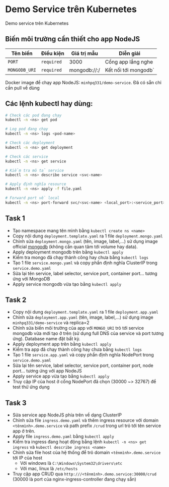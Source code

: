 # Demo Service trên Kubernetes

Demo service trên Kubernetes

## Biến môi trường cần thiết cho app NodeJS

|    Tên biến   | Điều kiện  |           Giá trị mẫu            |      Diễn giải       |
|---------------|------------|----------------------------------|----------------------|
| `PORT`        | `required` | 3000                             | Cổng app lắng nghe   |
| `MONGODB_URI` | `required` | mongodb://<host>:<port>/<dbname> | Kết nối tới mongodb` |

Docker image để chạy app NodeJS: `minhpq331/demo-service`. Đã có sẵn chỉ cần pull về dùng

## Các lệnh kubectl hay dùng:

```bash
# Check các pod đang chạy
kubectl -n <ns> get pod

# Log pod đang chạy
kubectl -n <ns> logs <pod-name>

# Check các deployment
kubectl -n <ns> get deployment

# Check các service
kubectl -n <ns> get service

# Kiểm tra mô tả service
kubectl -n <ns> describe service <svc-name>

# Apply định nghĩa resource
kubectl -n <ns> apply -f file.yaml

# Forward port về local
kubectl -n <ns> port-forward svc/<svc-name> <local_port>:<service_port>
```

## Task 1

- Tạo namespace mang tên mình bằng `kubectl create ns <name>`
- Copy nội dung `deployment.template.yaml` ra 1 file `deployment.mongo.yaml`
- Chỉnh sửa `deployment.mongo.yaml` (tên, image, label,...) sử dụng image official [mongodb](https://hub.docker.com/_/mongo) (không cần quan tâm tới volume hay data).
- Apply deployment mongodb trên bằng `kubectl apply`
- Kiểm tra mongo đã chạy thành công hay chưa bằng `kubectl logs`
- Tạo 1 file `service.mongo.yaml` và copy phần định nghĩa ClusterIP trong `service.demo.yaml`
- Sửa lại tên service, label selector, service port, container port... tương ứng với MongoDB
- Apply service mongodb vừa tạo bằng `kubectl apply`

## Task 2

- Copy nội dung `deployment.template.yaml` ra 1 file `deployment.app.yaml`
- Chỉnh sửa `deployment.app.yaml` (tên, image, label,...) sử dụng image `minhpq331/demo-service` và replica=2
- Chỉnh sửa biến môi trường của app với `MONGO_URI` trỏ tới service mongodb vừa mới tạo ở trên (sử dụng full DNS của service và port tương ứng). Database name đặt bất kỳ.
- Apply deployment app trên bằng `kubectl apply`
- Kiểm tra app đã chạy thành công hay chưa bằng `kubectl logs`
- Tạo 1 file `service.app.yaml` và copy phần định nghĩa NodePort trong `service.demo.yaml`
- Sửa lại tên service, label selector, service port, container port, node port... tương ứng với app NodeJS
- Apply service app vừa tạo bằng `kubectl apply`
- Truy cập IP của host ở cổng NodePort đã chọn (30000 ~> 32767) để test thử ứng dụng

## Task 3

- Sửa service app NodeJS phía trên về dạng ClusterIP
- Chỉnh sửa file `ingress.demo.yaml` và thêm ingress resource với domain `<tênmình>.demo.service` và path prefix `/crud` trong url trỏ tới tên service app ở trên.
- Apply file `ingress.demo.yaml` bằng `kubectl apply`
- Kiểm tra ingress đang hoạt động bằng lệnh `kubectl -n <ns> get ingress` và `kubectl describe ingress <name>`
- Chỉnh sửa file host của hệ thống để trỏ domain `<tênmình>.demo.service` tới IP của host
    + Với windows là `C:\Windows\System32\drivers\etc`
    + Với mac, linux là `/etc/hosts`
- Truy cập app CRUD qua `http:///<tênmình>.demo.service:30000/crud` (30000 là port của nginx-ingress-controller đang chạy sẵn)

